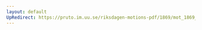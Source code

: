 ```yaml
---
layout: default
UpRedirect: https://pruto.im.uu.se/riksdagen-motions-pdf/1869/mot_1869__ak__163.pdf
---
```

